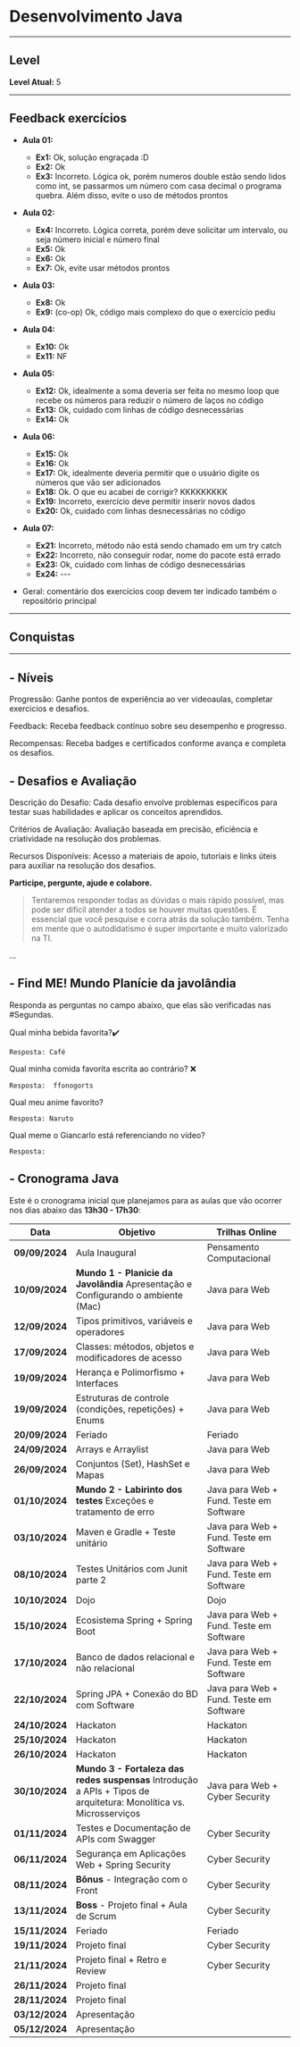 # Desenvolvimento Java

---
## Level
**Level Atual:** 5

---
## Feedback exercícios

- **Aula 01:**
	- **Ex1:** Ok, solução engraçada :D
	- **Ex2:** Ok
	- **Ex3:** Incorreto. Lógica ok, porém numeros double estão sendo lidos como int, se passarmos um número com casa decimal o programa quebra. Além disso, evite o uso de métodos prontos
- **Aula 02:**
	- **Ex4:** Incorreto. Lógica correta, porém deve solicitar um intervalo, ou seja número inicial e número final
	- **Ex5:** Ok
	- **Ex6:** Ok
	- **Ex7:** Ok, evite usar métodos prontos
- **Aula 03:**
	- **Ex8:** Ok
	- **Ex9:** (co-op) Ok, código mais complexo do que o exercício pediu
- **Aula 04:**
	- **Ex10:** Ok
	- **Ex11:** NF
- **Aula 05:**
	- **Ex12:** Ok, idealmente a soma deveria ser feita no mesmo loop que recebe os números para reduzir o número de laços no código
	- **Ex13:** Ok, cuidado com linhas de código desnecessárias
	- **Ex14:** Ok
- **Aula 06:**
	- **Ex15:** Ok
	- **Ex16:** Ok
	- **Ex17:** Ok, idealmente deveria permitir que o usuário digite os números que vão ser adicionados
	- **Ex18:** Ok. O que eu acabei de corrigir? KKKKKKKKK
	- **Ex19:** Incorreto, exercício deve permitir inserir novos dados
	- **Ex20:** Ok, cuidado com linhas desnecessárias no código
- **Aula 07:**
	- **Ex21:** Incorreto, método não está sendo chamado em um try catch
	- **Ex22:** Incorreto, não conseguir rodar, nome do pacote está errado
	- **Ex23:** Ok, cuidado com linhas de código desnecessárias
	- **Ex24:** ---
	
- Geral: comentário dos exercícios coop devem ter indicado também o repositório principal
	
---
## Conquistas

---
## -  Níveis
Progressão: Ganhe pontos de experiência ao ver videoaulas, completar exercicios e desafios. 

Feedback: Receba feedback contínuo sobre seu desempenho e progresso. 

Recompensas: Receba badges e certificados conforme avança e completa os desafios. 

## -  Desafios e Avaliação

Descrição do Desafio: Cada desafio envolve problemas específicos para testar suas habilidades e aplicar os conceitos aprendidos.

Critérios de Avaliação: Avaliação baseada em precisão, eficiência e criatividade na resolução dos problemas.

Recursos Disponíveis: Acesso a materiais de apoio, tutoriais e links úteis para auxiliar na resolução dos desafios.


**Participe, pergunte, ajude e colabore.**

> Tentaremos responder todas as dúvidas o mais rápido possível, mas pode ser difícil atender a todos se houver muitas questões. É essencial que você pesquise e corra atrás da solução também. Tenha em mente que o autodidatismo é super importante e muito valorizado na TI.

...

## - Find ME! Mundo Planície da javolândia
Responda as perguntas no campo abaixo, que elas são verificadas nas #Segundas.

Qual minha bebida favorita?✔️
```
Resposta: Café
```
Qual minha comida favorita escrita ao contrário? ❌
```
Resposta:  ffonogorts
```
Qual meu anime favorito?
```
Resposta: Naruto
```
Qual meme o Giancarlo está referenciando no vídeo?
```
Resposta:
```

## - Cronograma Java

Este é o cronograma inicial que planejamos para as aulas que vão ocorrer nos dias abaixo das **13h30 - 17h30**:

| Data | Objetivo | Trilhas Online |
| - | - | - |
| **09/09/2024** | Aula Inaugural | Pensamento Computacional |
| **10/09/2024** | **Mundo 1 - Planicie da Javolândia** Apresentação e Configurando o ambiente (Mac) |Java para Web|
| **12/09/2024** | Tipos primitivos, variáveis e operadores |Java para Web|
| **17/09/2024** | Classes: métodos, objetos e modificadores de acesso|Java para Web|
| **19/09/2024** | Herança e Polimorfismo + Interfaces|Java para Web|
| **19/09/2024** | Estruturas de controle (condições, repetições) + Enums|Java para Web|
| **20/09/2024** | Feriado | Feriado |
| **24/09/2024** | Arrays e Arraylist |Java para Web|
| **26/09/2024** | Conjuntos (Set), HashSet e Mapas|Java para Web|
| **01/10/2024** | **Mundo 2 - Labirinto dos testes** Exceções e tratamento de erro |Java para Web + Fund. Teste em Software|
| **03/10/2024** | Maven e Gradle + Teste unitário |Java para Web + Fund. Teste em Software|
| **08/10/2024** | Testes Unitários com Junit parte 2|Java para Web + Fund. Teste em Software |
| **10/10/2024** | Dojo|Dojo|
| **15/10/2024** | Ecosistema Spring + Spring Boot |Java para Web + Fund. Teste em Software |
| **17/10/2024** | Banco de dados relacional e não relacional |Java para Web + Fund. Teste em Software|
| **22/10/2024** | Spring JPA + Conexão do BD com Software|Java para Web + Fund. Teste em Software|
| **24/10/2024** | Hackaton |Hackaton|
| **25/10/2024** | Hackaton |Hackaton|
| **26/10/2024** | Hackaton |Hackaton|
| **30/10/2024** | **Mundo 3 - Fortaleza das redes suspensas** Introdução a APIs + Tipos de arquitetura: Monolítica vs. Microsserviços |Java para Web + Cyber Security|
| **01/11/2024** | Testes e Documentação de APIs com Swagger|Cyber Security|
| **06/11/2024** | Segurança em Aplicações Web + Spring Security|Cyber Security|
| **08/11/2024** | **Bônus** - Integração com o Front |Cyber Security|
| **13/11/2024** | **Boss** - Projeto final + Aula de Scrum |Cyber Security|
| **15/11/2024** | Feriado | Feriado |
| **19/11/2024** | Projeto final |Cyber Security|
| **21/11/2024** | Projeto final + Retro e Review |Cyber Security|
| **26/11/2024** | Projeto final |
| **28/11/2024** | Projeto final |
| **03/12/2024** | Apresentação |
| **05/12/2024** | Apresentação |

